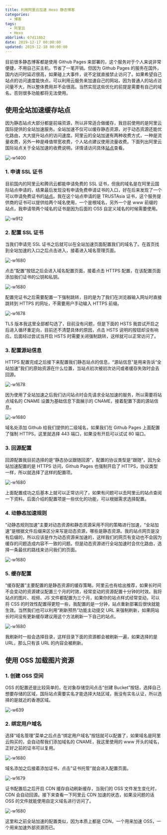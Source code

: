 ```yaml
---
title: 利用阿里云加速 Hexo 静态博客
categories:
  - 博客
tags:
  - 阿里云
  - Hexo
abbrlink: 67d118b2
date: 2019-12-17 00:00:00
updated: 2019-12-18 00:00:00
---
```


目前很多静态博客都是使用 Github Pages 来部署的，这个服务对于个人来说非常便捷，不用自己买主机，节省了一笔开销。但因为 Github Pages 的服务在国外，国内访问时延迟很高，如果碰上大事件，说不定就直接禁止访问了。如果希望自己站点的访问速度能快点，可以利用云服务来加速自己的网站，因为普通人的站点访问量不大，所以整体费用并不会很高。当然实现这些优化的前提是需要有自己的域名，否则很多功能都将无法使用。

<!--more-->

## 使用全站加速缓存站点

因为静态站点大部分都是前端资源，所以非常适合做缓存，我目前使用的是阿里云国际提供的全站加速服务。全站加速不仅可以缓存静态资源，对于动态资源还能优化路由，大大提升站点的访问速度。阿里云的全站加速有两种收费方式，一种是流量收费，另外一种是峰值带宽收费，个人站点建议使用流量收费。下面列出阿里云国际站点关于全站加速的收费说明，详情请访问具体[站点](https://www.alibabacloud.com/zh/product/dcdn/pricing?spm=a2c63.p38356.879954.7.319576ad6X5hIH)查看。

![-w1400](https://www.itren.tech/2019/12/21/15768561773030.jpg)

### 1. 申请 SSL 证书

目前国内的阿里云和腾讯云都能申请免费的 SSL 证书，但我的域名是在阿里云国际站点申请的，结果最后发现没有申请免费申请证书的入口，好在后来发现了一个可以申请免费证书的[站点](https://freessl.cn/)。我在这个站点申请的是 TRUSTAsia 证书，这个服务提供商的证书可以提供给两个域名使用，一个是根域名，另外一个是 www 前缀的站点，我申请带两个域名的证书是因为后面的 OSS 自定义域名的时候需要使用。

![-w912](https://www.itren.tech/2019/12/21/15768566532341.jpg)


### 2. 配置 SSL 证书

当我们申请完 SSL 证书之后就可以在全站加速页面配置我们的域名了。在首页找到全站加速的入口之后点击进入，接着进入域名管理页面。

![-w1680](https://www.itren.tech/2019/12/21/15768569114810.jpg)

点击”配置”按钮之后会进入域名配置页面，接着点击 HTTPS 配置，在该配置页面添加我们证书的公钥和私钥。

![-w1680](https://www.itren.tech/2019/12/21/15768577187705.jpg)
 
配置完证书之后需要配置一下强制跳转，目的是为了我们在浏览器输入网址时直接跳转到 HTTPS 的网址，不需要用户手动输入 HTTPS 前缀。

![-w1678](https://www.itren.tech/2019/12/21/15768588625829.jpg)

TLS 版本我这里全部都勾选了，目前没有问题，但是下面的 HSTS 我尝试开启之后进入循环重定向，目前还不清楚具体的原因，点击 HSTS 说明的按钮却没有响应。后面经过尝试当开启 HSTS 时需要关闭强制跳转，这样就可以正常访问了。
 
### 3. 配置源站信息

HTTPS 配置完成之后接下来配置我们静态站点的信息，“源站信息”是用来告诉“全站加速”我们的原始资源在什么位置，当站点初次被初次访问或者缓存失效时会去回源。

![-w1678](https://www.itren.tech/2019/12/21/15768582414971.jpg)

因为使用了全站加速之后我们访问站点时会先请求全站加速的服务，所以需要将站点域名的 CNAME 设置为基础信息下面展示的 CNAME，接着配置下面的源站信息。

![-w1680](https://www.itren.tech/2019/12/21/15768583815381.jpg)

域名处添加 Github 给我们提供的二级域名，如果我们在 Github Pages 上面配置了强制 HTTPS，这里就选择 443 端口，如果没有开启可以试试 80 端口。

### 3. 回源配置

回源配置我目前选择的是“静态协议跟随回源”，配置的协议类型是“跟随”。因为全站加速配置的是 HTTPS 访问，Github Pages 也强制开启了 HTTPS，协议类型一样，所以就选择了这样的配置项。

![-w1680](https://www.itren.tech/2019/12/21/15768598565122.jpg)

上面配置成功之后基本上就可以正常访问了，如果有问题可以去阿里云的站点查阅一下资料。后面介绍的配置项是一些优化的功能，可以根据需求选择配置。

### 4. 动静态加速规则

“动静态规则加速”主要对动态资源和静态资源采用不同的策略进行加速，“全站加速”是根据文件后缀来区分来写是动态资源，哪些是静态资源。我的站点网页是没有后缀的，所以应该是作为动态资源来加速的，这样我们的网页有变动也不会因为缓存的问题造成内容不一致的问题。但是动态资源进行全站加速时会优化路由，选择一条最优的路线来访问我们的页面。

![-w1680](https://www.itren.tech/2019/12/21/15768602492969.jpg)


### 5. 缓存配置

“缓存配置”主要配置的是静态资源的缓存策略，阿里云也有给出推荐，如果长时间不会变动的资源建议配置三个月的时效，经常变动的资源配置十分钟的时效。我将站点的图片、视频、JS 文件都配置为三个月，如果你的站点样式经常变动，可以将 CSS 的时效性配置得更短一些，我配置的是一分钟，站点重新部署后很快就能生效。当然我们也可以利用“刷新预热”功能主动提交 URL 来强制刷新，如果网站长时间没有更新缓存建议用这个方法刷新一下自己的站点。

![-w1680](https://www.itren.tech/2019/12/21/15768605513292.jpg)

我刷新时一般会选择目录，这样目录下面的资源都会被刷新一遍，如果选择的是 URL，那么只有该 URL 的内容会被刷新。

## 使用 OSS 加载图片资源

### 1. 创建 OSS 空间

OSS 的配置还是比较简单的，在对象存储空间点击“创建 Bucket”按钮，选择自己想要存储的区域，国际站点需要实名才能选择大陆区域，我没有实名认证，所以选择的是就近的香港区域。

![-w639](https://www.itren.tech/2019/12/21/15768607847617.jpg)

### 2. 绑定用户域名

选择“域名管理”菜单之后点击“绑定用户域名”按钮就可以配置了，如果域名是阿里云购买的，会自动帮我们添加域名的 CNAME，我这里使用的 www 开头的域名，正好之前的证书可以复用。

![-w1680](https://www.itren.tech/2019/12/21/15768609953374.jpg)

域名添加之后接着添加证书，点击"证书托管"就会进入配置页面。

![-w1679](https://www.itren.tech/2019/12/21/15768611024038.jpg)

证书配置后之后开启 CDN 缓存自动刷新缓存，当我们的 OSS 文件发生变化时，CDN 会自动回源。接下来查看一下阿里云 CDN 加速的状态，如果没问题的话 OSS 的文件就能使用自定义域名进行访问了。

![-w1680](https://www.itren.tech/2019/12/21/15768613097355.jpg)

这里和之前全站加速的配置类似，因为本质上都是 CDN，一个用来加速 OSS，一个用来加速外部资源而已。